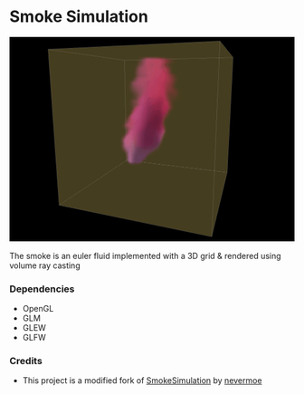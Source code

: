 # Smoke Simulation

![showcase](smoke.gif)

The smoke is an euler fluid implemented with a 3D grid & rendered using volume ray casting

### Dependencies	
- OpenGL
- GLM
- GLEW
- GLFW

### Credits
- This project is a modified fork of [SmokeSimulation](https://github.com/nevermoe/SmokeSimulation) by [nevermoe](https://github.com/nevermoe)